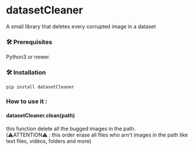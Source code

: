 # datasetCleaner
A small library that deletes every corrupted image in a dataset  


### 🛠 Prerequisites

Python3 or newer.

### 🛠 Installation
```
pip install datasetCleaner
```

### How to use it :
#### datasetCleaner.clean(path)
this function delete all the bugged images in the path. <br /> (⚠️ATTENTION⚠️ : this order erase all files who arn't images in the path like text files, vidéos, folders and more)
